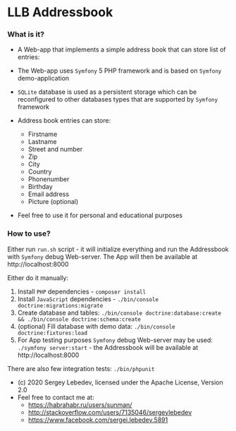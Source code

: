 # LLB Addressbook #

### What is it? ###
- A Web-app that implements a simple address book that can store list of entries:
- The Web-app uses `Symfony` 5 PHP framework and is based on `Symfony` demo-application
- `SQLite` database is used as a persistent storage which can be reconfigured to other databases types that are supported by `Symfony` framework
- Address book entries can store:
    - Firstname
    - Lastname
    - Street and number
    - Zip
    - City
    - Country
    - Phonenumber
    - Birthday
    - Email address
    - Picture (optional)

- Feel free to use it for personal and educational purposes

### How to use? ### 
Either run `run.sh` script - it will initialize everything and run the Addressbook with `Symfony` debug Web-server. 
The App will then be available at http://localhost:8000

Either do it manually:
1. Install `PHP` dependencies - `composer install`
2. Install `JavaScript` dependencies - `./bin/console doctrine:migrations:migrate` 
3. Create database and tables: `./bin/console doctrine:database:create && ./bin/console doctrine:schema:create`
4. (optional) Fill database with demo data: `./bin/console doctrine:fixtures:load`
5. For App testing purposes `Symfony` debug Web-server may be used: `./symfony server:start` - the Addressbook will be available at http://localhost:8000

There are also few integration tests: `./bin/phpunit`

* (c) 2020 Sergey Lebedev, licensed under the Apache License, Version 2.0
* Feel free to contact me at:
  * https://habrahabr.ru/users/sunman/
  * http://stackoverflow.com/users/7135046/sergeylebedev
  * https://www.facebook.com/sergei.lebedev.5891
